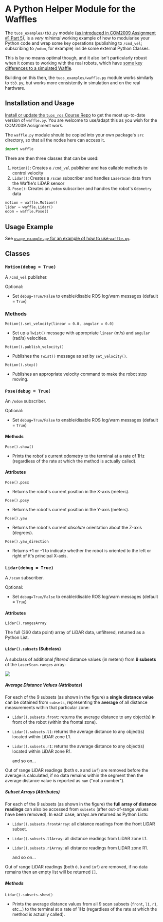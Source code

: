 # A Python Helper Module for the Waffles  

The `tuos_examples/tb3.py` module ([as introduced in COM2009 Assignment #1 Part 5](https://tom-howard.github.io/ros/com2009/assignment1/part5/#cam_swp_act_srv)), is a *very minimal* working example of how to modularise your Python code and wrap some key operations (publishing to `/cmd_vel`; subscribing to `/odom`, for example) inside some external Python Classes.

This is by no means optimal though, and it also isn't particularly robust when it comes to working with the real robots, which have [some key differences to a simulated Waffle](https://tom-howard.github.io/ros/waffles/fact-finding/).

Building on this then, the `tuos_examples/waffle.py` module works similarly to `tb3.py`, but works more consistently in simulation and on the real hardware.

## Installation and Usage

[Install or update the `tuos_ros` Course Repo](https://tom-howard.github.io/ros/extras/tuos-ros/) to get the most up-to-date version of `waffle.py`. You are welcome to use/adapt this as you wish for the COM2009 Assignment work.

The `waffle.py` module should be copied into your own package's `src` directory, so that all the nodes here can access it.

```py
import waffle
```

There are then three classes that can be used:

1. `Motion()`: Creates a `/cmd_vel` publisher and has callable methods to control velocity
1. `Lidar()`: Creates a `/scan` subscriber and handles `LaserScan` data from the Waffle's LiDAR sensor
1. `Pose()`: Creates an `/odom` subscriber and handles the robot's `Odometry` data

```py
motion = waffle.Motion()
lidar = waffle.Lidar()
odom = waffle.Pose()
```

## Usage Example

See [`usage_example.py` for an example of how to use `waffle.py`](./usage_example.py).

## Classes

### `Motion(debug = True)`

A `/cmd_vel` publisher.

Optional:
* Set `debug=True/False` to enable/disable ROS log/warn messages (default = `True`)

### Methods

`Motion().set_velocity(linear = 0.0, angular = 0.0)`

* Set up a `Twist()` message with appropriate `linear` (m/s) and `angular` (rad/s) velocities.

`Motion().publish_velocity()`

* Publishes the `Twist()` message as set by `set_velocity()`.  

`Motion().stop()`

* Publishes an appropriate velocity command to make the robot stop moving.

### `Pose(debug = True)`

An `/odom` subscriber.

Optional:
* Set `debug=True/False` to enable/disable ROS log/warn messages (default = `True`)

#### Methods

`Pose().show()`

* Prints the robot's current odometry to the terminal at a rate of 1Hz (regardless of the rate at which the method is actually called).

#### Attributes 

`Pose().posx`

* Returns the robot's current position in the X-axis (meters).

`Pose().posy`

* Returns the robot's current position in the Y-axis (meters).

`Pose().yaw`

* Returns the robot's current *absolute* orientation about the Z-axis (degrees).

`Pose().yaw_direction`

* Returns +1 or -1 to indicate whether the robot is oriented to the left or right of it's principal X-axis.

### `Lidar(debug = True)`

A `/scan` subscriber.

Optional:
* Set `debug=True/False` to enable/disable ROS log/warn messages (default = `True`)

#### Attributes

`Lidar().rangesArray`

The full (360 data point) array of LiDAR data, unfiltered, returned as a Python List.

#### `Lidar().subsets` (Subclass)

A subclass of additional *filtered* distance values (in meters) from **9 subsets** of the `LaserScan.ranges` array:

![](https://tom-howard.github.io/ros/others/amr31001/lab2/lidar_segments.png)

##### Average Distance Values (Attributes)

For each of the 9 subsets (as shown in the figure) a **single distance value** can be obtained from `subsets`, representing the **average** of all distance measurements within that particular zone:

* `Lidar().subsets.front`: returns the average distance to any object(s) in front of the robot (within the frontal zone).
* `Lidar().subsets.l1`: returns the average distance to any object(s) located within LiDAR zone L1.
* `Lidar().subsets.r1`: returns the average distance to any object(s) located within LiDAR zone R1.

    and so on...

Out of range LiDAR readings (both `0.0` and `inf`) are removed before the average is calculated, if no data remains within the segment then the average distance value is reported as `nan` ("not a number").

##### Subset Arrays (Attributes)

For each of the 9 subsets (as shown in the figure) the **full array of distance readings** can also be accessed from `subsets` (after out-of-range values have been removed). In each case, arrays are returned as Python Lists: 

* `Lidar().subsets.frontArray`: all distance readings from the front LiDAR subset.
* `Lidar().subsets.l1Array`: all distance readings from LiDAR zone L1.
* `Lidar().subsets.r1Array`: all distance readings from LiDAR zone R1.

    and so on...

Out of range LiDAR readings (both `0.0` and `inf`) are removed, if no data remains then an empty list will be returned `[]`.

##### Methods

`Lidar().subsets.show()`

* Prints the average distance values from all 9 scan subsets (`front`, `l1`, `r1`, etc...) to the terminal at a rate of 1Hz (regardless of the rate at which the method is actually called).

